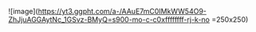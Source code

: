 ![image](https://yt3.ggpht.com/a-/AAuE7mC0IMkWW54O9-ZhJjuAGGAytNc_1GSvz-BMyQ=s900-mo-c-c0xffffffff-rj-k-no =250x250)
